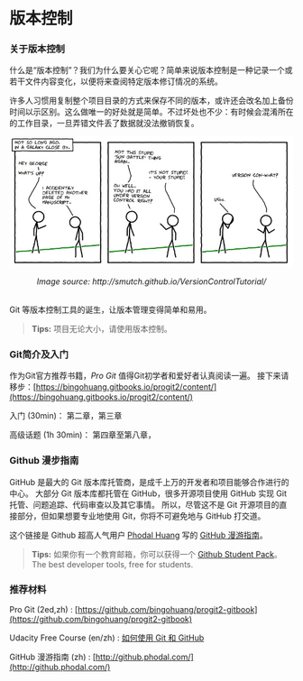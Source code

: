 # 版本控制

### 关于版本控制

什么是“版本控制”？我们为什么要关心它呢？简单来说版本控制是一种记录一个或若干文件内容变化，以便将来查阅特定版本修订情况的系统。

许多人习惯用复制整个项目目录的方式来保存不同的版本，或许还会改名加上备份时间以示区别。这么做唯一的好处就是简单。不过坏处也不少：有时候会混淆所在的工作目录，一旦弄错文件丢了数据就没法撤销恢复。

![VC](../../../res/img/vc.jpg)

<div align = center>
<i>Image source: http://smutch.github.io/VersionControlTutorial/</i>

</div>
<br />

Git 等版本控制工具的诞生，让版本管理变得简单和易用。

> **Tips:** 项目无论大小，请使用版本控制。


### Git简介及入门

作为Git官方推荐书籍，*Pro Git* 值得Git初学者和爱好者认真阅读一遍。
接下来请移步：[https://bingohuang.gitbooks.io/progit2/content/](https://bingohuang.gitbooks.io/progit2/content/)

入门 (30min)： 第二章，第三章

高级话题 (1h 30min)： 第四章至第八章，

### Github 漫步指南

GitHub 是最大的 Git 版本库托管商，是成千上万的开发者和项目能够合作进行的中心。 大部分 Git 版本库都托管在 GitHub，很多开源项目使用 GitHub 实现 Git 托管、问题追踪、代码审查以及其它事情。 所以，尽管这不是 Git 开源项目的直接部分，但如果想要专业地使用 Git，你将不可避免地与 GitHub 打交道。

这个链接是 Github 超高人气用户 [Phodal Huang](https://github.com/phodal) 写的 [GitHub 漫游指南](http://github.phodal.com/)。

> **Tips:** 如果你有一个教育邮箱，你可以获得一个 [Github Student Pack](https://education.github.com/pack)。
The best developer tools, free for students.

### 推荐材料

Pro Git (2ed,zh) : [https://github.com/bingohuang/progit2-gitbook](https://github.com/bingohuang/progit2-gitbook)

Udacity Free Course (en/zh) : [如何使用 Git 和 GitHub](https://cn.udacity.com/course/how-to-use-git-and-github--ud775)

GitHub 漫游指南 (zh) : [http://github.phodal.com/](http://github.phodal.com/)

